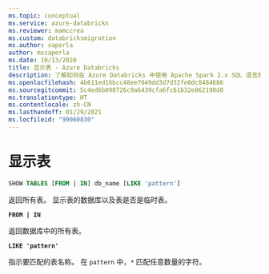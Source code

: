 ```yaml
---
ms.topic: conceptual
ms.service: azure-databricks
ms.reviewer: mamccrea
ms.custom: databricksmigration
ms.author: saperla
author: mssaperla
ms.date: 10/13/2020
title: 显示表 - Azure Databricks
description: 了解如何在 Azure Databricks 中使用 Apache Spark 2.x SQL 语言的 SHOW TABLES 语法。
ms.openlocfilehash: 4b611ed16bcc48ee7049dd3d7d32fe0dc8484686
ms.sourcegitcommit: 5c4ed6b098726c9a6439cfa6fc61b32e062198d0
ms.translationtype: HT
ms.contentlocale: zh-CN
ms.lasthandoff: 01/29/2021
ms.locfileid: "99060830"
---
```

# <a name="show-tables"></a>显示表

```sql
SHOW TABLES [FROM | IN] db_name [LIKE 'pattern']
```

返回所有表。 显示表的数据库以及表是否是临时表。

**``FROM | IN``**

返回数据库中的所有表。

**``LIKE 'pattern'``**

指示要匹配的表名称。 在 ``pattern`` 中，``*`` 匹配任意数量的字符。